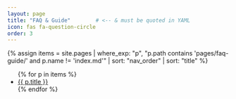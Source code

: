 ```yaml
---
layout: page
title: "FAQ & Guide"        # <-- & must be quoted in YAML
icon: fas fa-question-circle
order: 3
---
```


{% assign items = site.pages
  | where_exp: "p", "p.path contains 'pages/faq-guide/' and p.name != 'index.md'"
  | sort: "nav_order" | sort: "title" %}
<ul>
{% for p in items %}
  <li><a href="{{ p.url | relative_url }}">{{ p.title }}</a></li>
{% endfor %}
</ul>
